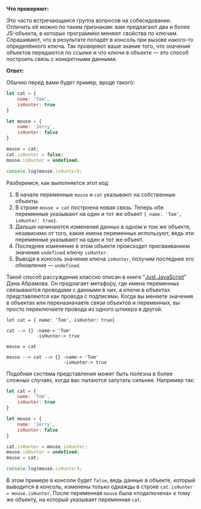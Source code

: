 **Что проверяют:**

Это часто встречающаяся группа вопросов на собеседовании. Отличить её можно по таким признакам: вам предлагают два и более JS-объекта, в которых программно меняют свойства по ключам. Спрашивают, что в результате попадёт в консоль при вызове какого-то определённого ключа.
Так проверяют ваше знание того, что значения объектов передаются по ссылке и что ключи в объекте — это способ построить связь с конкретными данными.

**Ответ:**

Обычно перед вами будет пример, вроде такого:

```js
let cat = {
	name: 'Tom',
	isHunter: true
}

let mouse = {
	name: 'Jerry',
	isHunter: false
}

mouse = cat;
cat.isHunter = false;
mouse.isHunter = undefined;

console.log(mouse.isHunter);
```

Разберемся, как выполняется этот код

1. В начале переменные `mouse` и `cat` указывают на собственные объекты.
1. В строке `mouse = cat` построена новая связь. Теперь обе переменные указывают на один и тот же объект `{ name: 'Tom', isHunter: true}`.
1. Дальше начинаются изменения данных в одном и том же объекте, независимо от того, какие имена переменных используют, ведь эти переменные указывают на один и тот же объект.
1. Последнее изменение в этом объекте происходит присваиванием значения `undefined` ключу `isHunter`.
1. Выводя в консоль значение ключа `isHunter`, получим последнее его обновление — `undefined`.

Такой способ рассуждения классно описан в книге "[Just JavaScript](https://justjavascript.com/)" Дэна Абрамова. Он предлагает метафору, где имена переменных связываются проводами с данными в них, а ключи в объектах представляются как провода с подписями. Когда вы меняете значения в объектах или переназначаете связи объектов и переменных, вы просто переключаете провода из одного штекера в другой.

`let cat = { name: 'Tom', isHunter: true}`

```
cat --> {} -name-> 'Tom'
           -isHunter-> true

```

`mouse = cat`

```
mouse --> cat --> {} -name-> 'Tom'
                     -isHunter-> true

```

Подобная система представления может быть полезна в более сложных случаях, когда вас пытаются запутать сильнее. Например так:

```js
let cat = {
	name: 'Tom',
	isHunter: true
}

let mouse = {
	name: 'Jerry',
	isHunter: false
}

cat.isHunter = mouse.isHunter;
mouse.isHunter = undefined;
mouse = cat;

console.log(mouse.isHunter);
```

В этом примере в консоли будет `false`, ведь данные в объекте, который выводится в консоль, изменены только однажды в строке `cat.isHunter = mouse.isHunter`. После переменная `mouse` была «подключена» к тому же объекту, на который указывает переменная `cat`.
